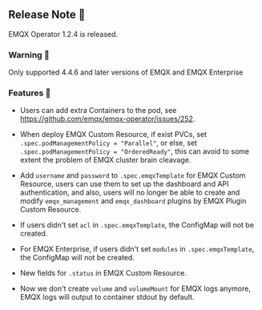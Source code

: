 ## Release Note 🍻

EMQX Operator 1.2.4 is released.

### Warning 🚨

Only supported 4.4.6 and later versions of EMQX and EMQX Enterprise

### Features 🌈

- Users can add extra Containers to the pod, see https://github.com/emqx/emqx-operator/issues/252.

- When deploy EMQX Custom Resource, if exist PVCs, set `.spec.podManagementPolicy = "Parallel"`, or else, set `.spec.podManagementPolicy = "OrderedReady"`, this can avoid to some extent the problem of EMQX cluster brain cleavage.

- Add `username` and `password` to `.spec.emqxTemplate` for EMQX Custom Resource, users can use them to set up the dashboard and API authentication, and also, users will no longer be able to create and modify `emqx_management` and `emqx_dashboard` plugins by EMQX Plugin Custom Resource.

- If users didn't set `acl` in `.spec.emqxTemplate`, the ConfigMap will not be created.

- For EMQX Enterprise, if users didn't set `modules` in `.spec.emqxTemplate`, the ConfigMap will not be created.

- New fields for `.status` in EMQX Custom Resource.

- Now we don't create `volume` and `volumeMount` for EMQX logs anymore, EMQX logs will output to container stdout by default.